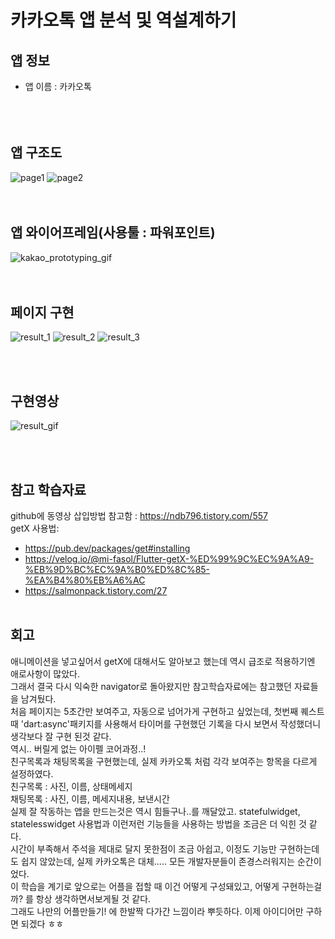# 카카오톡 앱 분석 및 역설계하기

## 앱 정보 
- 앱 이름 : 카카오톡<br><br>
 <br> <br>
## 앱 구조도    <br>
![page1](https://github.com/eueu29/AIFFEL_quest/assets/161274014/3a20cbb9-267b-48b0-977c-75f38b0af43c)
![page2](https://github.com/eueu29/AIFFEL_quest/assets/161274014/e1098439-4b52-435f-95f2-aa927207db9c)  
 <br> <br>
## 앱 와이어프레임(사용툴 : 파워포인트) <br>
![kakao_prototyping_gif](https://github.com/eueu29/AIFFEL_quest/assets/161274014/1337de6b-1809-4fc5-a905-28c36c9fa38e)  
 <br> <br>
## 페이지 구현  
![result_1](https://github.com/eueu29/AIFFEL_quest/assets/161274014/9049f56b-f368-42b6-9573-8aa2f1e18c9f)
![result_2](https://github.com/eueu29/AIFFEL_quest/assets/161274014/f2aa30d0-44e0-4d76-89dd-d8f89f67cc22)
![result_3](https://github.com/eueu29/AIFFEL_quest/assets/161274014/b57fc17a-a788-4f85-9523-b6f70bccf71f)

 <br> <br>  
## 구현영상
 ![result_gif](https://github.com/eueu29/AIFFEL_quest/assets/161274014/4216c0ce-85c2-4053-96cc-2e5bebf80b21)

 <br> <br>  
## 참고 학습자료  
github에 동영상 삽입방법 참고함 : https://ndb796.tistory.com/557 <br>
getX 사용법:   
- https://pub.dev/packages/get#installing
- https://velog.io/@mi-fasol/Flutter-getX-%ED%99%9C%EC%9A%A9-%EB%9D%BC%EC%9A%B0%ED%8C%85-%EA%B4%80%EB%A6%AC
- https://salmonpack.tistory.com/27
 <br> <br>  
## 회고  
애니메이션을 넣고싶어서 getX에 대해서도 알아보고 했는데 역시 급조로 적용하기엔 애로사항이 많았다.<br>
그래서 결국 다시 익숙한 navigator로 돌아왔지만 참고학습자료에는 참고했던 자료들을 남겨뒀다.<br>
처음 페이지는 5초간만 보여주고, 자동으로 넘어가게 구현하고 싶었는데, 첫번째 퀘스트 때 'dart:async'패키지를 사용해서 타이머를 구현했던 기록을 다시 보면서 작성했더니 생각보다 잘 구현 된것 같다.<br>
역시.. 버릴게 없는 아이펠 코어과정..!<br>
친구목록과 채팅목록을 구현했는데, 실제 카카오톡 처럼 각각 보여주는 항목을 다르게 설정하였다. <br>
친구목록 : 사진, 이름, 상태메세지<br>
채팅목록 : 사진, 이름, 메세지내용, 보낸시간<br>
실제 잘 작동하는 앱을 만드는것은 역시 힘들구나..를 깨달았고. statefulwidget, statelesswidget 사용법과 이런저런 기능들을 사용하는 방법을 조금은 더 익힌 것 같다. <br>
시간이 부족해서 주석을 제대로 달지 못한점이 조금 아쉽고, 이정도 기능만 구현하는데도 쉽지 않았는데, 실제 카카오톡은 대체.....  모든 개발자분들이 존경스러워지는 순간이었다. <br>
이 학습을 계기로 앞으로는 어플을 접할 때 이건 어떻게 구성돼있고, 어떻게 구현하는걸까? 를 항상 생각하면서보게될 것 같다.<br>
그래도 나만의 어플만들기! 에 한발짝 다가간 느낌이라 뿌듯하다. 이제 아이디어만 구하면 되겠다 ㅎㅎ
